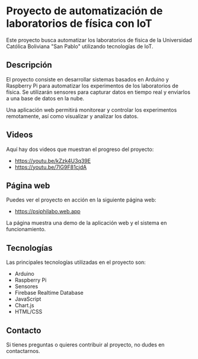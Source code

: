 

# Proyecto de automatización de laboratorios de física con IoT

Este proyecto busca automatizar los laboratorios de física de la Universidad Católica Boliviana "San Pablo" utilizando tecnologías de IoT.

## Descripción 

El proyecto consiste en desarrollar sistemas basados en Arduino y Raspberry Pi para automatizar los experimentos de los laboratorios de física. Se utilizarán sensores para capturar datos en tiempo real y enviarlos a una base de datos en la nube.

Una aplicación web permitirá monitorear y controlar los experimentos remotamente, así como visualizar y analizar los datos.

## Videos

Aquí hay dos videos que muestran el progreso del proyecto:

- https://youtu.be/kZzk4U3q39E
- https://youtu.be/7lG9F81cjdA

## Página web

Puedes ver el proyecto en acción en la siguiente página web:

- https://psiphilabo.web.app

La página muestra una demo de la aplicación web y el sistema en funcionamiento.

## Tecnologías

Las principales tecnologías utilizadas en el proyecto son:

- Arduino
- Raspberry Pi 
- Sensores
- Firebase Realtime Database
- JavaScript
- Chart.js
- HTML/CSS

## Contacto 

Si tienes preguntas o quieres contribuir al proyecto, no dudes en contactarnos.
